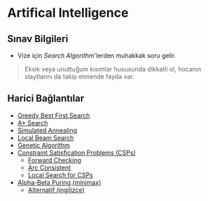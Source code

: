 # Artifical Intelligence <!-- omit in toc -->

## Sınav Bilgileri

- Vize için *Search Algorithm*'lerden muhakkak soru gelir.

> Eksik veya unuttuğum kısımlar hususunda dikkatli ol, hocanın slaytlarını da takip etmende fayda var.

## Harici Bağlantılar

- [Greedy Best First Search](https://www.youtube.com/watch?v=A8pmud1Uh0Q)
- [A* Search](https://www.youtube.com/watch?v=6TsL96NAZCo)
- [Simulated Annealing](https://youtu.be/KI6mbqrq03g?t=172)
- [Local Beam Search](https://youtu.be/C_x0qoDf-pc?t=85)
- [Genetic Algorithm](https://youtu.be/gL5iw5cvy0M?t=1143)
- [Constraint Satisfication Problems (CSPs)](https://youtu.be/-Ibg2mjqZgQ?t=247)
  - [Forward Checking](https://youtu.be/-Ibg2mjqZgQ?t=1866)
  - [Arc Consistent](https://youtu.be/-Ibg2mjqZgQ?t=2100)
  - [Local Search for CSPs](https://youtu.be/-Ibg2mjqZgQ?t=2227)
- [Alpha-Beta Puring (minimax)](https://www.youtube.com/watch?v=yo5uok69XyI)
  - [Alternatif (ingilizce)](https://www.youtube.com/watch?v=zp3VMe0Jpf8&t=8s)
